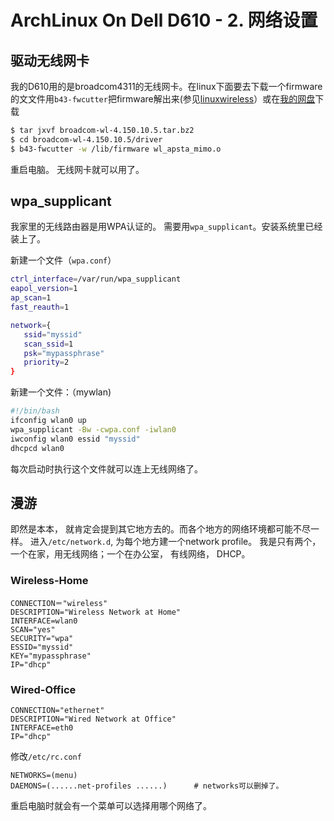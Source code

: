 # ArchLinux On Dell D610 - 2. 网络设置


## 驱动无线网卡

我的D610用的是broadcom4311的无线网卡。在linux下面要去下载一个firmware的文文件用`b43-fwcutter`把firmware解出来(参见[linuxwireless](http://linuxwireless.org/en/users/Drivers/b43)）或在[我的网盘](http://www.adrive.com/public/61aea0517f655a74b0ec94507f9031e2f411ec34b65c26fb3fdf7c89cc118554.html)下载

``` bash
$ tar jxvf broadcom-wl-4.150.10.5.tar.bz2
$ cd broadcom-wl-4.150.10.5/driver
$ b43-fwcutter -w /lib/firmware wl_apsta_mimo.o
```

重启电脑。 无线网卡就可以用了。

## wpa_supplicant

我家里的无线路由器是用WPA认证的。 需要用`wpa_supplicant`。安装系统里已经装上了。

新建一个文件（`wpa.conf`）

```bash
ctrl_interface=/var/run/wpa_supplicant
eapol_version=1
ap_scan=1
fast_reauth=1

network={
   ssid="myssid"
   scan_ssid=1
   psk="mypassphrase"
   priority=2
}
```

新建一个文件：（mywlan)

```bash
#!/bin/bash
ifconfig wlan0 up
wpa_supplicant -Bw -cwpa.conf -iwlan0
iwconfig wlan0 essid "myssid"
dhcpcd wlan0
```

每次启动时执行这个文件就可以连上无线网络了。

## 漫游

即然是本本， 就肯定会提到其它地方去的。而各个地方的网络环境都可能不尽一样。
进入`/etc/network.d`, 为每个地方建一个network profile。
我是只有两个，一个在家，用无线网络；一个在办公室， 有线网络， DHCP。

### Wireless-Home
```
CONNECTION＝"wireless"
DESCRIPTION="Wireless Network at Home"
INTERFACE=wlan0
SCAN="yes"
SECURITY="wpa"
ESSID="myssid"
KEY="mypassphrase"
IP="dhcp"
```
### Wired-Office
```
CONNECTION="ethernet"
DESCRIPTION="Wired Network at Office"
INTERFACE=eth0
IP="dhcp"
```
修改`/etc/rc.conf`

```
NETWORKS=(menu)
DAEMONS=(......net-profiles ......)      # networks可以删掉了。
```

重启电脑时就会有一个菜单可以选择用哪个网络了。


